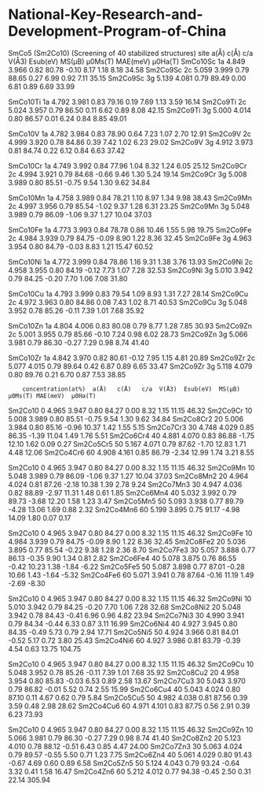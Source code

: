 # National-Key-Research-and-Development-Program-of-China
SmCo5 (Sm2Co10) (Screening of 40 stabilized structures)
            site  a(Å)   c(Å)   c/a  V(Å3)  Esub(eV)  MS(μB) μ0Ms(T) MAE(meV)  μ0Ha(T)
SmCo10Sc     1a  4.849  3.966  0.82  80.78   -0.10     8.17    1.18    8.18     34.58 
Sm2Co9Sc     2c  5.059  3.999  0.79  88.65    0.27     6.99    0.92    7.11     35.15 
Sm2Co9Sc     3g  5.139  4.081  0.79  89.49    0.00     6.81    0.89    6.69     33.99 

SmCo10Ti     1a  4.792  3.981  0.83  79.16    0.19     7.69    1.13    3.59     16.14 
Sm2Co9Ti     2c  5.024  3.957  0.79  86.50    0.11     6.62    0.89    8.08     42.15 
Sm2Co9Ti     3g  5.000  4.014  0.80  86.57    0.01     6.24    0.84    8.85     49.01 

SmCo10V      1a  4.782  3.984  0.83  78.90    0.64     7.23    1.07    2.70     12.91 
Sm2Co9V      2c  4.999  3.920  0.78  84.86    0.39     7.42    1.02    6.23     29.02 
Sm2Co9V      3g  4.912  3.973  0.81  84.74    0.22     6.12    0.84    6.63     37.42 

SmCo10Cr     1a  4.749  3.992  0.84  77.96    1.04     8.32    1.24    6.05     25.12 
Sm2Co9Cr     2c  4.994  3.921  0.79  84.68   -0.66     9.46    1.30    5.24     19.14 
Sm2Co9Cr     3g  5.008  3.989  0.80  85.51   -0.75     9.54    1.30    9.62     34.84 

SmCo10Mn     1a  4.758  3.989  0.84  78.21    1.10     8.97    1.34    9.98     38.43 
Sm2Co9Mn     2c  4.997  3.956  0.79  85.54   -1.02     9.37    1.28    6.31     23.25 
Sm2Co9Mn     3g  5.048  3.989  0.79  86.09   -1.06     9.37    1.27    10.04    37.03 

SmCo10Fe     1a  4.773  3.993  0.84  78.78    0.86     10.46   1.55    5.98     19.75 
Sm2Co9Fe     2c  4.984  3.939  0.79  84.75   -0.09     8.90    1.22    8.36     32.45 
Sm2Co9Fe     3g  4.963  3.954  0.80  84.79   -0.03     8.83    1.21    15.47    60.52 

SmCo10Ni     1a  4.772  3.999  0.84  78.86    1.16     9.31    1.38    3.76     13.93 
Sm2Co9Ni     2c  4.958  3.955  0.80  84.19   -0.12     7.73    1.07    7.28     32.53 
Sm2Co9Ni     3g  5.010  3.942  0.79  84.25   -0.20     7.70    1.06    7.08     31.80 

SmCo10Cu     1a  4.793  3.999  0.83  79.54    1.09     8.93    1.31    7.27     28.14 
Sm2Co9Cu     2c  4.972  3.963  0.80  84.86    0.08     7.43    1.02    8.71     40.53 
Sm2Co9Cu     3g  5.048  3.952  0.78  85.26   -0.11     7.39    1.01    7.68     35.92 

SmCo10Zn     1a  4.804  4.006  0.83  80.08    0.79     8.77    1.28    7.85     30.93 
Sm2Co9Zn     2c  5.001  3.955  0.79  85.66   -0.10     7.24    0.98    6.02     28.73 
Sm2Co9Zn     3g  5.066  3.981  0.79  86.30   -0.27     7.29    0.98    8.74     41.40 

SmCo10Zr     1a  4.842  3.970  0.82  80.61   -0.12     7.95    1.15    4.81     20.89 
Sm2Co9Zr     2c  5.077  4.015  0.79  89.64    0.42     6.87    0.89    6.65     33.47 
Sm2Co9Zr     3g  5.118  4.079  0.80  89.76    0.21     6.70    0.87    7.53     38.85 
	
	
        concentration(at%)  a(Å)   c(Å)   c/a  V(Å3)  Esub(eV)  MS(μB) μ0Ms(T) MAE(meV)  μ0Ha(T)	  
		   
Sm2Co10      0             4.965  3.947  0.80  84.27   0.00      8.32   1.15    11.15     46.32 
Sm2Co9Cr     10            5.008  3.989  0.80  85.51  -0.75      9.54   1.30    9.62      34.84 
Sm2Co8Cr2    20            5.006  3.984  0.80  85.16  -0.96      10.37  1.42    1.55      5.15 
Sm2Co7Cr3    30            4.748  4.029  0.85  86.35  -1.39      11.04  1.49    1.76      5.51 
Sm2Co6Cr4    40            4.881  4.070  0.83  86.88  -1.75      12.10  1.62    0.09      0.27 
Sm2Co5Cr5    50            5.167  4.071  0.79  87.62  -1.70      12.83  1.71    4.48      12.06 
Sm2Co4Cr6    60            4.908  4.161  0.85  86.79  -2.34      12.99  1.74    3.21      8.55 

Sm2Co10      0             4.965  3.947  0.80  84.27   0.00      8.32   1.15    11.15     46.32 
Sm2Co9Mn     10            5.048  3.989  0.79  86.09  -1.06      9.37   1.27    10.04     37.03 
Sm2Co8Mn2    20            4.964  4.024  0.81  87.26  -2.18      10.38  1.39    2.78      9.24 
Sm2Co7Mn3    30            4.947  4.036  0.82  88.89  -2.97      11.31  1.48    0.61      1.85 
Sm2Co6Mn4    40            5.032  3.992  0.79  89.73  -3.68      12.20  1.58    1.23      3.47 
Sm2Co5Mn5    50            5.093  3.938  0.77  89.79  -4.28      13.06  1.69    0.88      2.32 
Sm2Co4Mn6    60            5.199  3.895  0.75  91.17  -4.98      14.09  1.80    0.07      0.17 

Sm2Co10      0             4.965  3.947  0.80  84.27   0.00      8.32   1.15    11.15     46.32 
Sm2Co9Fe     10            4.984  3.939  0.79  84.75  -0.09      8.90   1.22    8.36      32.45 
Sm2Co8Fe2    20            5.036  3.895  0.77  85.54  -0.22      9.38   1.28    2.36      8.70 
Sm2Co7Fe3    30            5.057  3.888  0.77  86.13  -0.35      9.90   1.34    0.81      2.82 
Sm2Co6Fe4    40            5.078  3.875  0.76  86.55  -0.42      10.23  1.38   -1.84     -6.22 
Sm2Co5Fe5    50            5.087  3.898  0.77  87.01  -0.28      10.66  1.43   -1.64     -5.32 
Sm2Co4Fe6    60            5.071  3.941  0.78  87.64  -0.16      11.19  1.49   -2.69     -8.30 

Sm2Co10      0             4.965  3.947  0.80  84.27   0.00      8.32   1.15    11.15     46.32 
Sm2Co9Ni     10            5.010  3.942  0.79  84.25  -0.20      7.70   1.06    7.28      32.68 
Sm2Co8Ni2    20            5.048  3.942  0.78  84.43  -0.41      6.96   0.96    4.82      23.94 
Sm2Co7Ni3    30            4.990  3.941  0.79  84.34  -0.44      6.33   0.87    3.11      16.99 
Sm2Co6Ni4    40            4.927  3.945  0.80  84.35  -0.49      5.73   0.79    2.94      17.71 
Sm2Co5Ni5    50            4.924  3.966  0.81  84.01  -0.52      5.17   0.72    3.80      25.43 
Sm2Co4Ni6    60            4.927  3.986  0.81  83.79  -0.39      4.54   0.63    13.75     104.75 

Sm2Co10      0             4.965  3.947  0.80  84.27   0.00      8.32   1.15    11.15     46.32 
Sm2Co9Cu     10            5.048  3.952  0.78  85.26  -0.11      7.39   1.01    7.68      35.92 
Sm2Co8Cu2    20            4.958  3.954  0.80  85.83  -0.03      6.53   0.89    2.58      13.67 
Sm2Co7Cu3    30            5.043  3.970  0.79  86.82  -0.01      5.52   0.74    2.55      15.99 
Sm2Co6Cu4    40            5.043  4.024  0.80  87.10   0.11      4.67   0.62    0.79      5.84 
Sm2Co5Cu5    50            4.982  4.038  0.81  87.56   0.39      3.59   0.48    2.98      28.62 
Sm2Co4Cu6    60            4.971  4.101  0.83  87.75   0.56      2.91   0.39    6.23      73.93 

Sm2Co10      0             4.965  3.947  0.80  84.27   0.00      8.32   1.15    11.15     46.32 
Sm2Co9Zn     10            5.066  3.981  0.79  86.30  -0.27      7.29   0.98    8.74      41.40 
Sm2Co8Zn2    20            5.123  4.010  0.78  88.12  -0.51      6.43   0.85    4.47      24.00 
Sm2Co7Zn3    30            5.063  4.024  0.79  89.57  -0.55      5.50   0.71    1.23      7.75 
Sm2Co6Zn4    40            5.061  4.029  0.80  91.43  -0.67      4.69   0.60    0.89      6.58 
Sm2Co5Zn5    50            5.124  4.043  0.79  93.24  -0.64      3.32   0.41    1.58      16.47 
Sm2Co4Zn6    60            5.212  4.012  0.77  94.38  -0.45      2.50   0.31    22.14     305.94 
		   
